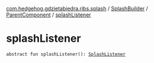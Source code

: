 [com.hedgehog.gdzietabiedra.ribs.splash](../../index.md) / [SplashBuilder](../index.md) / [ParentComponent](index.md) / [splashListener](./splash-listener.md)

# splashListener

`abstract fun splashListener(): `[`SplashListener`](../../-splash-listener/index.md)